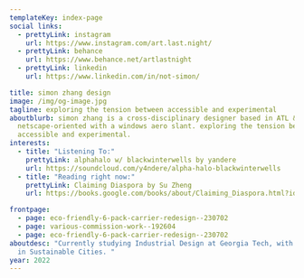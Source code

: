 ```yaml
---
templateKey: index-page
social links:
  - prettyLink: instagram
    url: https://www.instagram.com/art.last.night/
  - prettyLink: behance
    url: https://www.behance.net/artlastnight
  - prettyLink: linkedin
    url: https://www.linkedin.com/in/not-simon/

title: simon zhang design
image: /img/og-image.jpg
tagline: exploring the tension between accessible and experimental
aboutblurb: simon zhang is a cross-disciplinary designer based in ATL & SEA —
  netscape-oriented with a windows aero slant. exploring the tension between
  accessible and experimental.
interests:
  - title: "Listening To:"
    prettyLink: alphahalo w/ blackwinterwells by yandere
    url: https://soundcloud.com/y4ndere/alpha-halo-blackwinterwells
  - title: "Reading right now:"
    prettyLink: Claiming Diaspora by Su Zheng
    url: https://books.google.com/books/about/Claiming_Diaspora.html?id=Vzv2DrzAL7UC

frontpage:
  - page: eco-friendly-6-pack-carrier-redesign--230702
  - page: various-commission-work--192604
  - page: eco-friendly-6-pack-carrier-redesign--230702
aboutdesc: "Currently studying Industrial Design at Georgia Tech, with a minor
  in Sustainable Cities. "
year: 2022
---
```

